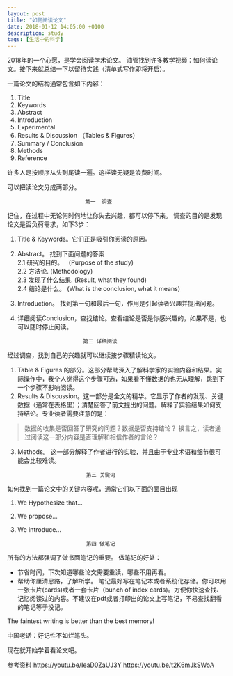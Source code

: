```yaml
---
layout: post
title: "如何阅读论文"
date: 2018-01-12 14:05:00 +0100
description: study
tags: [生活中的科学]
--- 
```

2018年的一个心愿，是学会阅读学术论文。
油管找到许多教学视频：如何读论文。接下来就总结一下以留待实践（清单式写作即将开启）。

一篇论文的结构通常包含如下内容：
1. Title
2. Keywords
3. Abstract
4. Introduction
5. Experimental 
6. Results & Discussion （Tables & Figures）
7. Summary / Conclusion
8. Methods
9. Reference

许多人是按顺序从头到尾读一遍。这样读无疑是浪费时间。

可以把读论文分成两部分。



                             第一  调查
    
记住，在过程中无论何时何地让你失去兴趣，都可以停下来。
调查的目的是发现论文是否负荷需求，如下3步：

1. Title & Keywords。它们正是吸引你阅读的原因。
2. Abstract。 找到下面问题的答案   
2.1 研究的目的。 （Purpose of the study)  
2.2 方法论. (Methodology)    
2.3 发现了什么结果. (Result, what they found)   
2.4 结论是什么。 (What is the conclusion, what it means)
3. Introduction。 找到第一句和最后一句，作用是引起读者兴趣并提出问题。 
4. 详细阅读Conclusion，查找结论。查看结论是否是你感兴趣的，如果不是，也可以随时停止阅读。

                            第二 详细阅读

经过调查，找到自己的兴趣就可以继续按步骤精读论文。
1. Table & Figures 的部分。这部分帮助深入了解科学家的实验内容和结果。实际操作中，我个人觉得这个步骤可选，如果看不懂数据的也无从理解，跳到下一个步骤不影响阅读。
2. Results & Discussion。这一部分是全文的精华。它显示了作者的发现、关键数据（通常在表格里）；清楚回答了前文提出的问题。解释了实验结果如何支持结论。专业读者需要注意的是：
  > 数据的收集是否回答了研究的问题？数据是否支持结论？
换言之，读者通过阅读这一部分内容是否理解和相信作者的言论？
3. Methods。 这一部分解释了作者进行的实验，并且由于专业术语和细节很可能会比较难读。

                             第三 关键词

如何找到一篇论文中的关键内容呢，通常它们以下面的面目出现
1. We Hypothesize that...
2. We propose...
3. We introduce...
 
                             第四 做笔记
                            
所有的方法都强调了做书面笔记的重要。
做笔记的好处：
- 节省时间，下次知道哪些论文需要重读，哪些不用再看。
- 帮助你厘清思路，了解所学。
笔记最好写在笔记本或者系统化存储。你可以用一张卡片(cards)或者一套卡片（bunch of index cards)。方便你快速查找、记忆阅读过的内容。不建议在pdf或者打印出的论文上写笔记，不易查找翻看的笔记等于没记。


The faintest writing is better than the best memory! 

 中国老话：好记性不如烂笔头。
 
 现在就开始学着看论文吧。
 
 参考资料
 https://youtu.be/IeaD0ZaUJ3Y
 https://youtu.be/t2K6mJkSWoA
